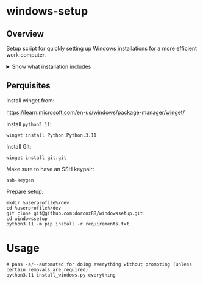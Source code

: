 # windows-setup

## Overview

Setup script for quickly setting up Windows installations for a more efficient work computer.

<details>
<summary>Show what installation includes</summary>

- git
- python3.11 & tk
- jq
- ipsw
- cmake
- ripgrep
- libffi
- defaultbrowser
- bat
- fzf
- xonsh
- wget
- htop
- ncdu
- watch
- bash-completion
- node
- drawio
- dockutil
- iTerm
- PyCharm CE
- Visual Studio Code
- Sublime Text
- DB Browser for SQLite
- Google Chrome
- Wireshark
- Rectangle
- Discord
- Flycut
- RayCast
- Alt-Tab

</details>

## Perquisites

Install winget from:

<https://learn.microsoft.com/en-us/windows/package-manager/winget/>

Install `python3.11`:

```shell
winget install Python.Python.3.11
```

Install Git:

```shell
winget install git.git
```

Make sure to have an SSH keypair:

```shell
ssh-keygen
```

Prepare setup:

```shell
mkdir %userprofile%/dev
cd %userprofile%/dev
git clone git@github.com:doronz88/windowssetup.git
cd windowssetup
python3.11 -m pip install -r requirements.txt
```

# Usage

```shell
# pass -a/--automated for doing everything without prompting (unless certain removals are required)
python3.11 install_windows.py everything
```